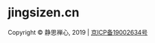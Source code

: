 # jingsizen.cn
<p>Copyright &copy; 静思禅心, 2019 |
			<a href="http://www.miibeian.gov.cn/" target="_blank" class="text">京ICP备19002634号</a></p>
